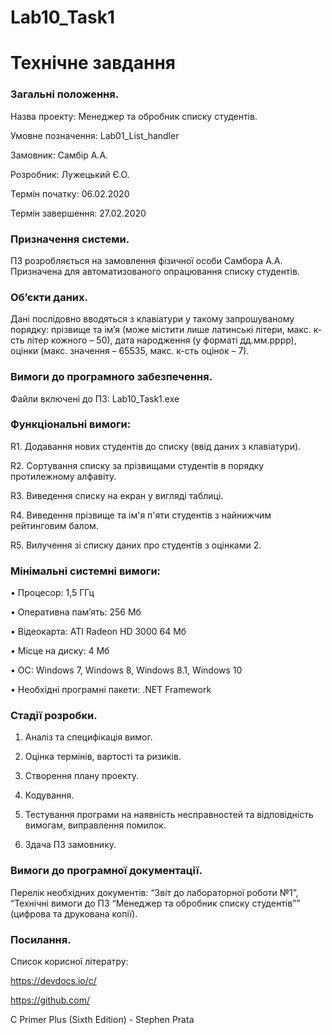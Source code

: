 # Lab10_Task1
# Технічне завдання
 
### Загальні положення.

Назва проекту: Менеджер та обробник списку студентів.

Умовне позначення: Lab01_List_handler

Замовник: Самбір А.А.

Розробник: Лужецький Є.О.

Термін початку: 06.02.2020

Термін завершення: 27.02.2020

### Призначення системи.

ПЗ розробляється на замовлення фізичної особи Самбора А.А. Призначена для автоматизованого опрацювання списку студентів.

### Об’єкти даних.

Дані послідовно вводяться з клавіатури у такому запрошуваному порядку: прізвище та ім’я (може містити лише латинські літери, макс. к-сть літер кожного – 50), дата народження (у форматі дд.мм.рррр), оцінки (макс. значення – 65535, макс. к-сть оцінок – 7).

### Вимоги до програмного забезпечення.

Файли включені до ПЗ: Lab10_Task1.exe

### Функціональні вимоги:

R1.	Додавання нових студентів до списку (ввід даних з клавіатури).

R2.	Сортування списку за прізвищами студентів в порядку протилежному алфавіту.

R3.	Виведення списку на екран у вигляді таблиці.

R4.	Виведення прізвище та ім'я п'яти студентів з найнижчим рейтинговим балом.

R5.	Вилучення зі списку даних про студентів з оцінками 2.

### Мінімальні системні вимоги:

•	Процесор: 1,5 ГГц

•	Оперативна пам’ять: 256 Мб

•	Відеокарта: ATI Radeon HD 3000 64 Мб

•	Місце на диску: 4 Мб

•	ОС: Windows 7, Windows 8, Windows 8.1, Windows 10

•	Необхідні програмні пакети: .NET Framework

### Стадії розробки.

1.	Аналіз та специфікація вимог.

2.	Оцінка термінів, вартості та ризиків.

3.	Створення плану проекту.

4.	Кодування.

5.	Тестування програми на наявність несправностей та відповідність вимогам, виправлення помилок.

6.	Здача ПЗ замовнику.

### Вимоги до програмної документації.

Перелік необхідних документів: “Звіт до лабораторної роботи №1”, “Технічні вимоги до ПЗ “Менеджер та обробник списку студентів”” (цифрова та друкована копії).

### Посилання.

Список корисної літератру:

https://devdocs.io/c/

https://github.com/

C Primer Plus (Sixth Edition) - Stephen Prata
